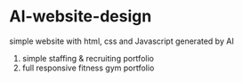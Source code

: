 # AI-website-design
simple website with html, css and Javascript generated by AI

1. simple staffing & recruiting portfolio
2. full responsive fitness gym portfolio

